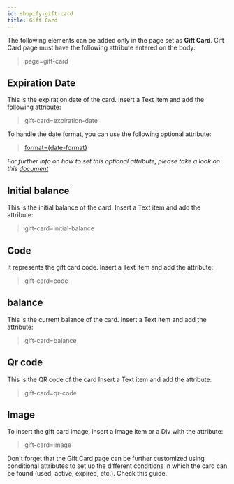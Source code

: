 ```yaml
---
id: shopify-gift-card
title: Gift Card 
---
```


The following elements can be added only in the page set as **Gift Card**.
Gift Card page must have the following attribute entered on the body:

> page=gift-card

## Expiration Date

This is the expiration date of the card. Insert a Text item and add the following attribute:

> gift-card=expiration-date

To handle the date format, you can use the following optional attribute:

> [format={date-format}](shopify-optional-filters#date-format)

*For further info on how to set this optional attribute, please take a look on this [document](shopify-optional-filters)*

## Initial balance

This is the initial balance of the card. Insert a Text item and add the attribute:

> gift-card=initial-balance

## Code

It represents the gift card code. Insert a Text item and add the attribute:

> gift-card=code

## balance

This is the current balance of the card. Insert a Text item and add the attribute:

> gift-card=balance

## Qr code

This is the QR code of the card Insert a Text item and add the attribute:

> gift-card=qr-code

## Image

To insert the gift card image, insert a Image item or a Div with the attribute:

> gift-card=image

Don't forget that the Gift Card page can be further customized using conditional attributes to set up the different conditions in which the card can be found (used, active, expired, etc.). Check this guide.